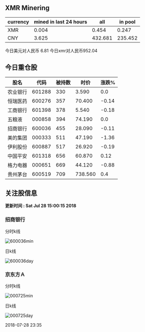 ## XMR Minering

|currency|mined in last 24 hours|all|in pool|
|---|---|---|---|
|XMR|0.004|0.454|0.247|
|CNY|3.625|432.681|235.452|

今日美元对人民币 6.81	今日xmr对人民币952.04


## 今日重仓股 

|股名|代码|被持数|时价|涨跌%|
|---|---|---|---|---|
|农业银行|601288|330|3.590|0.0|
|恒瑞医药|600276|357|70.400|-0.14|
|工商银行|601398|378|5.540|-0.18|
|五粮液|000858|394|74.190|0.0|
|招商银行|600036|455|28.090|-0.11|
|美的集团|000333|511|47.190|-1.36|
|伊利股份|600887|517|26.920|-0.19|
|中国平安|601318|656|60.870|0.12|
|格力电器|000651|669|44.120|-0.88|
|贵州茅台|600519|709|738.560|0.4|

## 关注股信息
**更新时间 : Sat Jul 28 15:00:15 2018**
### 招商银行 
分时k线

![600036min](http://image.sinajs.cn/newchart/min/n/sh600036.gif)

日k线

![600036day](http://image.sinajs.cn/newchart/daily/n/sh600036.gif)

### 京东方Ａ 
分时k线

![000725min](http://image.sinajs.cn/newchart/min/n/sz000725.gif)

日k线

![000725day](http://image.sinajs.cn/newchart/daily/n/sz000725.gif)

2018-07-28 23:35